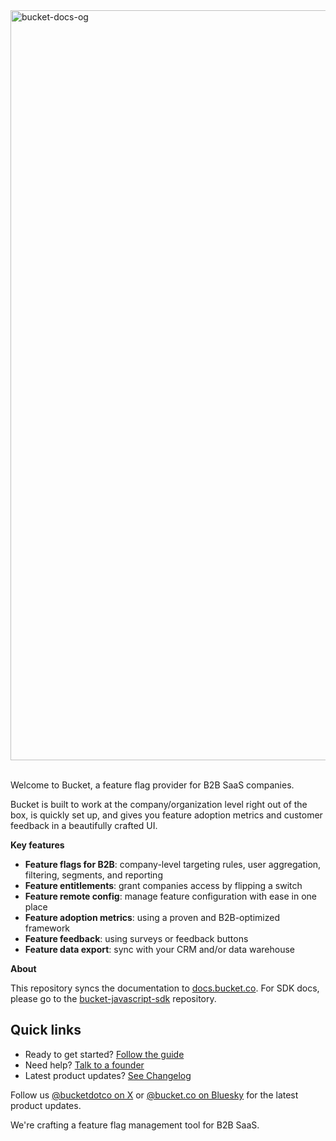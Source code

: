 <img width="1200" alt="bucket-docs-og" src="https://412612722-files.gitbook.io/~/files/v0/b/gitbook-x-prod.appspot.com/o/organizations%2FDu9vflR1aVGOJElT6Sip%2Fsites%2Fsite_RVvaB%2Fsocialpreview%2FoaAncFA4GjpEXHjoLIZW%2FDocs%20OG.jpg?alt=media&token=78e0426b-1efa-43d0-8a72-0e453dc9cf83" />

<br> Welcome to Bucket, a feature flag provider for B2B SaaS companies. 

Bucket is built to work at the company/organization level right out of the box, is quickly set up, and gives you feature adoption metrics and customer feedback in a beautifully crafted UI.

**Key features**

- **Feature flags for B2B**: company-level targeting rules, user aggregation, filtering, segments, and reporting‍
- **Feature entitlements**: grant companies access by flipping a switch
- **Feature remote config**: manage feature configuration with ease in one place
- **Feature adoption metrics**: using a proven and B2B-optimized framework
- **Feature feedback**: using surveys or feedback buttons
- **Feature data export**: sync with your CRM and/or data warehouse

**About**

This repository syncs the documentation to [docs.bucket.co](https://docs.bucket.co). For SDK docs, please go to the [bucket-javascript-sdk](https://github.com/bucketco/bucket-javascript-sdk) repository.

## Quick links

- Ready to get started? [Follow the guide](https://docs.bucket.co/introduction/getting-started)
- Need help? [Talk to a founder](https://bucket.co/contact)
- Latest product updates? [See Changelog](https://bucket.co/changelog)

Follow us [@bucketdotco on X](https://x.com/bucketdotco) or [@bucket.co on Bluesky](https://bsky.app/profile/bucket.co) for the latest product updates.

We're crafting a feature flag management tool for B2B SaaS.
